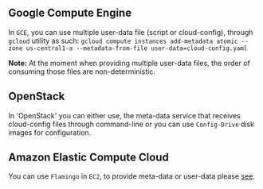 ## Google Compute Engine
In `GCE`, you can use multiple user-data file (script or cloud-config),
through `gcloud` utility as such:
`gcloud compute instances add-metadata atomic --zone us-central1-a --metadata-from-file user-data=cloud-config.yaml`

**Note:** At the moment when providing multiple user-data files,
the order of consuming those files are non-deterministic.

## OpenStack
In 'OpenStack' you can either use, the meta-data service that
receives cloud-config files through command-line or
you can use `Config-Drive` disk images for configuration.

## Amazon Elastic Compute Cloud
You can use `Flamingo` in `EC2`, to provide meta-data or
user-data please [see](http://docs.aws.amazon.com/AWSEC2/latest/UserGuide/ec2-instance-metadata.html).
